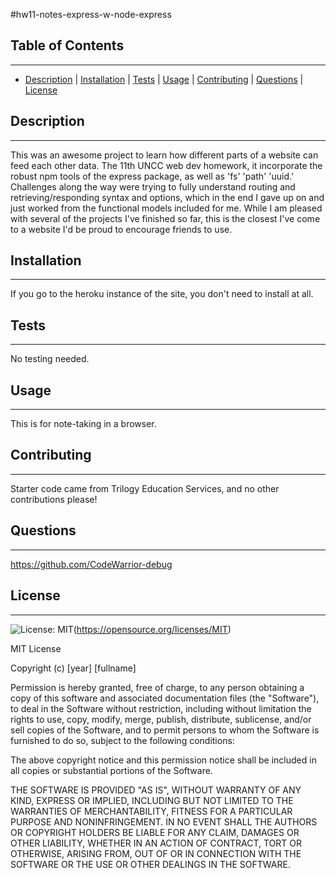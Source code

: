 
  #hw11-notes-express-w-node-express

  ## Table of Contents
  ---
  * [Description](#description) | [Installation](#installation) | [Tests](#tests) | [Usage](#usage) | [Contributing](#contributing) | [Questions](#questions) | [License](#license)

  ## Description
  ---
  This was an awesome project to learn how different parts of a website can feed each other data. The 11th UNCC web dev homework, it incorporate the robust npm tools of the express  package, as well as 'fs' 'path' 'uuid.' Challenges along the way were trying to fully understand routing and retrieving/responding syntax and options, which in the end I gave up on and just worked from the functional models included for me. While I am pleased with several of the projects I've finished so far, this is the closest I've come to a website I'd be proud to encourage friends to use.

  ## Installation
  ---
  If you go to the heroku instance of the site, you don't need to install at all.

  ## Tests
  ---
  No testing needed.

  ## Usage
  ---
  This is for note-taking in a browser.

  ## Contributing
  ---
  Starter code came from Trilogy Education Services, and no other contributions please!

  ## Questions
  ---
  https://github.com/CodeWarrior-debug

  ## License
  ---
  ![License: MIT](https://img.shields.io/badge/License-MIT-yellow.svg)(https://opensource.org/licenses/MIT)

  MIT License

Copyright (c) [year] [fullname]

Permission is hereby granted, free of charge, to any person obtaining a copy
of this software and associated documentation files (the "Software"), to deal
in the Software without restriction, including without limitation the rights
to use, copy, modify, merge, publish, distribute, sublicense, and/or sell
copies of the Software, and to permit persons to whom the Software is
furnished to do so, subject to the following conditions:

The above copyright notice and this permission notice shall be included in all
copies or substantial portions of the Software.

THE SOFTWARE IS PROVIDED "AS IS", WITHOUT WARRANTY OF ANY KIND, EXPRESS OR
IMPLIED, INCLUDING BUT NOT LIMITED TO THE WARRANTIES OF MERCHANTABILITY,
FITNESS FOR A PARTICULAR PURPOSE AND NONINFRINGEMENT. IN NO EVENT SHALL THE
AUTHORS OR COPYRIGHT HOLDERS BE LIABLE FOR ANY CLAIM, DAMAGES OR OTHER
LIABILITY, WHETHER IN AN ACTION OF CONTRACT, TORT OR OTHERWISE, ARISING FROM,
OUT OF OR IN CONNECTION WITH THE SOFTWARE OR THE USE OR OTHER DEALINGS IN THE
SOFTWARE.
